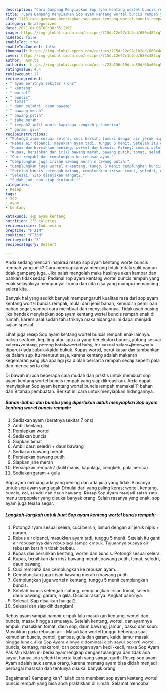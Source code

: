 ```yaml
---
description: "Cara Gampang Menyiapkan Sop ayam kentang wortel buncis rempah yang Enak Banget"
title: "Cara Gampang Menyiapkan Sop ayam kentang wortel buncis rempah yang Enak Banget"
slug: 1113-cara-gampang-menyiapkan-sop-ayam-kentang-wortel-buncis-rempah-yang-enak-banget
category: Uncategorized
date: 2021-08-06T08:30:35.239Z
image: https://img-global.cpcdn.com/recipes/715dc12e97c1b2ed/680x482cq70/sop-ayam-kentang-wortel-buncis-rempah-foto-resep-utama.jpg
hideToc: false
enableToc: true
enableTocContent: false
thumbnail: https://img-global.cpcdn.com/recipes/715dc12e97c1b2ed/680x482cq70/sop-ayam-kentang-wortel-buncis-rempah-foto-resep-utama.jpg
cover: https://img-global.cpcdn.com/recipes/715dc12e97c1b2ed/680x482cq70/sop-ayam-kentang-wortel-buncis-rempah-foto-resep-utama.jpg
author:  Asnita
authorAv:  https://img-global.cpcdn.com/users/23b156e19dcce89d/60x60cq50/avatar.jpg
ratingvalue: 4.4
reviewcount: 17
recipeingredient:
- " ayam beratnya sekitar 7 ons"
- " kentang"
- " wortel"
- " buncis"
- " tomat"
- " daun seledri  daun bawang"
- " bawang merah"
- " bawang putih"
- " jahe merah"
- " rempah2 kulit manis kapulaga cengkeh palamerica"
- " garam  gula"
recipeinstructions:
- "Potong2 ayam sesuai selera, cuci bersih, lumuri dengan air jeruk nipis + garam."
- "Rebus air dipanci, masukkan ayam tadi, tunggu 5 menit. Setelah itu ganti air rebusannya dan rebus lagi sampe empuk. Tujuannya supaya air rebusan bersih n tidak berbau."
- "Kupas dan bersihkan kentang, wortel dan buncis. Potong2 sesuai selera."
- "Kupas, bersihkan dan iris2 bawang merah, bawang putih, tomat, seledri, daun bawang."
- "Cuci rempah2 dan cemplungkan ke rebusan ayam."
- "Cemplungkan juga irisan bawang merah n bawang putih."
- "Cemplungkan juga wortel n kentang, tunggu 5 menit cemplungkan buncis."
- "Setelah buncis setengah matang, cemplungkan irisan tomat, seledri, daun bawang, garam, n gula. Dicicipi rasanya. Angkat pancinya."
- "Selesai. Siap disajikan hangat2."
- "Sudah jadi dan siap dinikmati!"
categories:
- Resep
tags:
- sop
- ayam
- kentang

katakunci: sop ayam kentang 
nutrition: 272 calories
recipecuisine: Indonesian
preptime: "PT21M"
cooktime: "PT35M"
recipeyield: "3"
recipecategory: Dessert

---
```



Anda sedang mencari inspirasi resep sop ayam kentang wortel buncis rempah yang unik? Cara menyiapkannya memang tidak terlalu sulit namun tidak gampang juga. Jika salah mengolah maka hasilnya akan hambar dan bahkan tidak sedap. Padahal sop ayam kentang wortel buncis rempah yang enak selayaknya mempunyai aroma dan cita rasa yang mampu memancing selera kita.


Banyak hal yang sedikit banyak mempengaruhi kualitas rasa dari sop ayam kentang wortel buncis rempah, mulai dari jenis bahan, kemudian pemilihan bahan segar, sampai cara membuat dan menyajikannya. Tidak usah pusing jika hendak menyiapkan sop ayam kentang wortel buncis rempah enak di rumah, karena asal sudah tahu triknya maka hidangan ini dapat menjadi sajian spesial.

Lihat juga resep Sop ayam kentang wortel buncis rempah enak lainnya. bakso seafood, kepiting atau apa aja yang bertekstur•buncis, potong sesuai selera•kentang, potong kotak•wortel baby, iris sesuai selera•jinten•pala diparut•lada bubuk•kaldu bubuk. Kupas wortel, parut kasar dan tambahkan ke dalam sup. Itu menurut saya, karena kentang adalah makanan kegemaran yang jika apalagi jika diolah bersama rempah sedap seperti pala dan merica serta diisi.


Di bawah ini ada beberapa cara mudah dan praktis untuk membuat sop ayam kentang wortel buncis rempah yang siap dikreasikan. Anda dapat menyiapkan Sop ayam kentang wortel buncis rempah memakai 11 bahan dan 9 tahap pembuatan. Berikut ini cara untuk menyiapkan hidangannya.

<!--inarticleads1-->

##### Bahan-bahan dan bumbu yang diperlukan untuk menyiapkan Sop ayam kentang wortel buncis rempah:

1. Sediakan  ayam (beratnya sekitar 7 ons)
1. Ambil  kentang
1. Persiapkan  wortel
1. Sediakan  buncis
1. Siapkan  tomat
1. Ambil  daun seledri + daun bawang
1. Sediakan  bawang merah
1. Persiapkan  bawang putih
1. Siapkan  jahe merah
1. Persiapkan  rempah2 (kulit manis, kapulaga, cengkeh, pala,merica)
1. Sediakan  garam + gula


Sop ayam memang ada yang bening dan ada pula yang tidak. Biasanya untuk sop ayam yang agak Dimulai dari yang paling keras; wortel, kentang, buncis, kol, seledri dan daun bawang. Resep Sop Ayam menjadi salah satu menu terpopuler yang disukai banyak orang. Selain rasanya yang enak, sop ayam juga terasa segar. 

<!--inarticleads2-->

##### Langkah-langkah untuk buat Sop ayam kentang wortel buncis rempah:

1. Potong2 ayam sesuai selera, cuci bersih, lumuri dengan air jeruk nipis + garam.
1. Rebus air dipanci, masukkan ayam tadi, tunggu 5 menit. Setelah itu ganti air rebusannya dan rebus lagi sampe empuk. Tujuannya supaya air rebusan bersih n tidak berbau.
1. Kupas dan bersihkan kentang, wortel dan buncis. Potong2 sesuai selera.
1. Kupas, bersihkan dan iris2 bawang merah, bawang putih, tomat, seledri, daun bawang.
1. Cuci rempah2 dan cemplungkan ke rebusan ayam.
1. Cemplungkan juga irisan bawang merah n bawang putih.
1. Cemplungkan juga wortel n kentang, tunggu 5 menit cemplungkan buncis.
1. Setelah buncis setengah matang, cemplungkan irisan tomat, seledri, daun bawang, garam, n gula. Dicicipi rasanya. Angkat pancinya.
1. Selesai. Siap disajikan hangat2.
1. Selesai dan siap dihidangkan!

Rebus ayam sampai hampir empuk lalu masukkan kentang, wortel dan buncis, masak hingga semuanya. Setelah kentang, wortel, dan ayamnya empuk, masukkan tomat, daun sop, daun bawang, jamur , bakso dan soun. Masukkan pada rebusan air - Masukkan wortel tunggu beberapa saat kemudian buncis, pentol, gambas, gula dan garam, kaldu jamur masak hingga lunak. Jika Sop Ayam lainnya didominasi oleh sayur seperti wortel, buncis, kentang, makaroni, dan potongan ayam kecil-kecil, maka Sop Ayam Pak Min Klaten ini berisi ayam lengkap dengan tulangnya dan tidak ada sayur, hanya ada seledri beserta kuah yang sangat gurih. Resep sop ayam - Ayam adalah lauk semua orang, karena memang ayam bisa diolah menjadi berbagai masakan dan tentunya disukai banyak orang. 

Bagaimana? Gampang kan? Itulah cara membuat sop ayam kentang wortel buncis rempah yang bisa anda praktikkan di rumah. Selamat mencoba!
